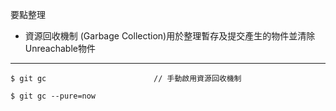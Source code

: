 要點整理
- 資源回收機制 (Garbage Collection)用於整理暫存及提交產生的物件並清除Unreachable物件

---

```
$ git gc						// 手動啟用資源回收機制
```

```
$ git gc --pure=now
```